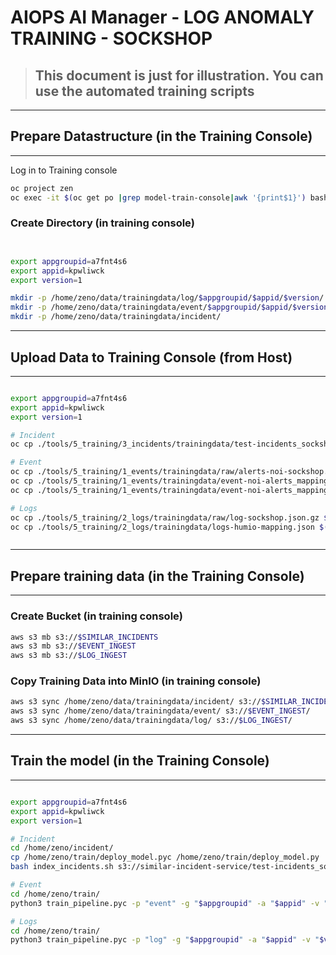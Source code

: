 # AIOPS AI Manager - LOG ANOMALY TRAINING - SOCKSHOP

> ## This document is just for illustration. You can use the automated training scripts

----------------------------------------------------------------------------------------------------------------------------------------------------------
## Prepare Datastructure (in the Training Console)
----------------------------------------------------------------------------------------------------------------------------------------------------------

Log in to Training console 

```bash
oc project zen
oc exec -it $(oc get po |grep model-train-console|awk '{print$1}') bash
```


### Create Directory (in training console)

```bash


export appgroupid=a7fnt4s6
export appid=kpwliwck
export version=1

mkdir -p /home/zeno/data/trainingdata/log/$appgroupid/$appid/$version/
mkdir -p /home/zeno/data/trainingdata/event/$appgroupid/$appid/$version/raw
mkdir -p /home/zeno/data/trainingdata/incident/

```


----------------------------------------------------------------------------------------------------------------------------------------------------------
## Upload Data to Training Console (from Host)
----------------------------------------------------------------------------------------------------------------------------------------------------------

```bash

export appgroupid=a7fnt4s6
export appid=kpwliwck
export version=1

# Incident
oc cp ./tools/5_training/3_incidents/trainingdata/test-incidents_sockshop.json $(oc get po |grep model-train-console|awk '{print $1}'):/home/zeno/data/trainingdata/incident/test-incidents_sockshop.json

# Event
oc cp ./tools/5_training/1_events/trainingdata/raw/alerts-noi-sockshop.json $(oc get po |grep model-train-console|awk '{print $1}'):/home/zeno/data/trainingdata/event/$appgroupid/$appid/$version/raw/noi-alerts.json
oc cp ./tools/5_training/1_events/trainingdata/event-noi-alerts_mapping.json $(oc get po |grep model-train-console|awk '{print $1}'):/home/zeno/data/trainingdata/event/$appgroupid/$appid/$version/mapping.json
oc cp ./tools/5_training/1_events/trainingdata/event-noi-alerts_mapping.json $(oc get po |grep model-train-console|awk '{print $1}'):/home/zeno/train/ingest_configs/event/$appgroupid-$appid-ingest_conf.json

# Logs
oc cp ./tools/5_training/2_logs/trainingdata/raw/log-sockshop.json.gz $(oc get po |grep model-train-console|awk '{print $1}'):/home/zeno/data/trainingdata/log/$appgroupid/$appid/$version/
oc cp ./tools/5_training/2_logs/trainingdata/logs-humio-mapping.json $(oc get po |grep model-train-console|awk '{print $1}'):/home/zeno/train/ingest_configs/log/$appgroupid-$appid-ingest_conf.json



```



----------------------------------------------------------------------------------------------------------------------------------------------------------
## Prepare training data (in the Training Console)
----------------------------------------------------------------------------------------------------------------------------------------------------------


### Create Bucket (in training console)

```bash
aws s3 mb s3://$SIMILAR_INCIDENTS
aws s3 mb s3://$EVENT_INGEST
aws s3 mb s3://$LOG_INGEST
```

### Copy Training Data into MinIO (in training console)

```bash
aws s3 sync /home/zeno/data/trainingdata/incident/ s3://$SIMILAR_INCIDENTS/
aws s3 sync /home/zeno/data/trainingdata/event/ s3://$EVENT_INGEST/
aws s3 sync /home/zeno/data/trainingdata/log/ s3://$LOG_INGEST/


```



----------------------------------------------------------------------------------------------------------------------------------------------------------
## Train the model  (in the Training Console)
----------------------------------------------------------------------------------------------------------------------------------------------------------


```bash

export appgroupid=a7fnt4s6
export appid=kpwliwck
export version=1

# Incident
cd /home/zeno/incident/
cp /home/zeno/train/deploy_model.pyc /home/zeno/train/deploy_model.py
bash index_incidents.sh s3://similar-incident-service/test-incidents_sockshop.json $appgroupid $appid

# Event
cd /home/zeno/train/
python3 train_pipeline.pyc -p "event" -g "$appgroupid" -a "$appid" -v "$version"

# Logs
cd /home/zeno/train/
python3 train_pipeline.pyc -p "log" -g "$appgroupid" -a "$appid" -v "$version"

```











